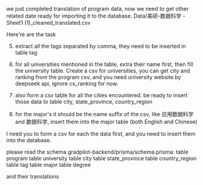 we just completed translation of program data, now we need to get other related date ready for importing it to the database. Data/美研-数据科学 - Sheet1 (1)_cleaned_translated.csv

Here're are the task

5. extract all the tags separated by comma, they need to be inserted in table tag

6. for all universities mentioned in the table, extra their name first, then fill the university table. Create a csv for universities, you can get city and ranking from the program csv, and you need university website by deepseek api, ignore cs_ranking for now.

7. also form a csv table for all the cities encountered. be ready to insert those data to table city, state_province, country_region

8. for the major's it should be the name suffix of the csv, like 应用数据科学 and 数据科学, insert them into the major table (both English and Chinese)

I need you to form a csv for each the data first, and you need to insert them into the database.

please read the schema gradpilot-backend/prisma/schema.prisma:
table program
table university
table city
table state_province
table country_region
table tag
table major
table degree

and their translations

